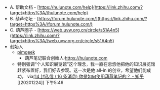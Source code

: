 - A. 帮助文档 - [https://hulunote.com/help](https://link.zhihu.com/?target=https%3A//hulunote.com/help)
- B. 葫芦论坛 - [https://forum.hulunote.com/](https://link.zhihu.com/?target=https%3A//forum.hulunote.com/)
- C. 葫芦圈子 - [https://web.uvw.org.cn/circle/s51A4n5](https://link.zhihu.com/?target=https%3A//web.uvw.org.cn/circle/s51A4n5)
- 创始人
    - [pimgeek](https://www.zhihu.com/people/pimgeek)
        - 葫芦笔记联合创始人·https://hulunote.com
    -  特别强调“个人知识展览馆”这个理念，我一直在忽悠他把他的知识展览馆赶紧布置好，我们好去参观。这一次是他 all-in 的创业，希望他们能成功。
via[(14 封私信 / 16 条消息) 你是如何使用葫芦笔记的？ - 知乎](https://www.zhihu.com/question/417405366/answer/1560864969)
[[20201224]] 下午5:46
